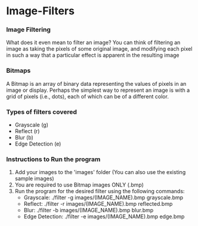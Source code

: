 # Image-Filters

### Image Filtering
What does it even mean to filter an image? You can think of filtering an image as taking the pixels of some original image, and modifying each pixel in such a way that a particular effect is apparent in the resulting image

### Bitmaps
A Bitmap is an array of binary data representing the values of pixels in an image or display. Perhaps the simplest way to represent an image is with a grid of pixels (i.e., dots), each of which can be of a different color. 

### Types of filters covered
 - Grayscale (g)
 - Reflect (r)
 - Blur (b)
 - Edge Detection (e)
 
### Instructions to Run the program
1.  Add your images to the 'images' folder (You can also use the existing sample images)
2.  You are required to use Bitmap images ONLY (.bmp)
3.  Run the program for the desired filter using the following commands:
    - Grayscale:  ./filter -g images/(IMAGE_NAME).bmp grayscale.bmp
    - Reflect:  ./filter -r images/(IMAGE_NAME).bmp reflected.bmp
    - Blur:  ./filter -b images/(IMAGE_NAME).bmp blur.bmp
    - Edge Detection:  ./filter -e images/(IMAGE_NAME).bmp edge.bmp
   
